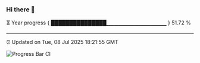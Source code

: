 ### Hi there 👋

⏳ Year progress { ███████████████▁▁▁▁▁▁▁▁▁▁▁▁▁▁▁ } 51.72 %

---

⏰ Updated on Tue, 08 Jul 2025 18:21:55 GMT

![Progress Bar CI](https://github.com/liununu/liununu/workflows/Progress%20Bar%20CI/badge.svg)
